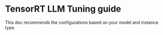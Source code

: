 # TensorRT LLM Tuning guide

This doc recommends the configurations based on your model and instance type.
